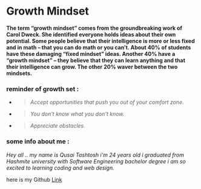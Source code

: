 # Growth Mindset

**The term “growth mindset” comes from the groundbreaking work of Carol Dweck.
She identified everyone holds ideas about their own potential.
Some people believe that their intelligence is more or less fixed and in math – that you can do math or you can’t.
About 40% of students have these damaging “fixed mindset” ideas. Another 40% have a “growth mindset” – they believe that they can learn anything and that their intelligence can grow. The other 20% waver between the two mindsets.**


### reminder of growth set :
- > *Accept opportunities that push you out of your comfort zone.*
- > *You don't know what you don't know.*
- > *Appreciate obstacles.*

### some info about me :
*Hey all ..
my name is Qusai Tashtosh i'm 24 years old
i graduated from Hashmite university with Software Engineering bachelor degree
i am so excited to learning  coding and web design.*

here is my Github [Link](https://github.com/QusaiTA)
